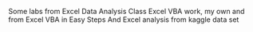 Some labs from Excel Data Analysis Class 
Excel VBA work, my own and from Excel VBA in Easy Steps
And Excel analysis from kaggle data set


